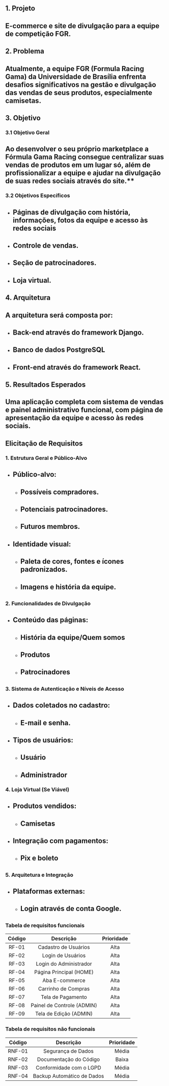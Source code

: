 
## **1\. Projeto**

## E-commerce e site de divulgação para a equipe de competição FGR.

## **2\. Problema**

## Atualmente, a equipe FGR (Formula Racing Gama) da Universidade de Brasília enfrenta desafios significativos na gestão e divulgação das vendas de seus produtos, especialmente camisetas.

## **3\. Objetivo**

### **3.1 Objetivo Geral**

## Ao desenvolver o seu próprio marketplace a Fórmula Gama Racing consegue centralizar suas vendas de produtos em um lugar só, além de profissionalizar a equipe e ajudar na divulgação de suas redes sociais através do site.**

### **3.2 Objetivos Específicos**

* ## Páginas de divulgação com história, informações, fotos da equipe e acesso às redes sociais

* ## Controle de vendas.

* ## Seção de patrocinadores.

* ## Loja virtual.

## 

## **4\. Arquitetura**

## A arquitetura será composta por:

* ## Back-end através do framework Django.

* ## Banco de dados PostgreSQL

* ## Front-end através do framework React.

## 

## **5\. Resultados Esperados**

## Uma aplicação completa com sistema de vendas e painel administrativo funcional, com página de apresentação da equipe e acesso às redes sociais.

## 

## **Elicitação de Requisitos**

### **1\. Estrutura Geral e Público-Alvo**

* ## Público-alvo:

  * ## Possíveis compradores.

  * ## Potenciais patrocinadores.

  * ## Futuros membros.

* ## Identidade visual:

  * ## Paleta de cores, fontes e ícones padronizados.

  * ## Imagens e história da equipe.

## 

### **2\. Funcionalidades de Divulgação**

* ## Conteúdo das páginas:

  * ## História da equipe/Quem somos

  * ## Produtos

  * ## Patrocinadores

  ## 

## 

### **3\. Sistema de Autenticação e Níveis de Acesso**

* ## Dados coletados no cadastro:

  * ## E-mail e senha.

* ## Tipos de usuários:

  * ## Usuário

  * ## Administrador

### **4\. Loja Virtual (Se Viável)**

* ## Produtos vendidos:

  * ## Camisetas

* ## Integração com pagamentos:

  * ## Pix e boleto

## 

### **5\. Arquitetura e Integração**

* ## Plataformas externas:

  * ## Login através de conta Google.

##  

### Tabela de requisitos funcionais

| Código |         Descrição       | Prioridade |
| :--: | :------------------------------------: | :--------: |
| RF-01 | 	Cadastro de Usuários                | Alta |
| RF-02 | 	Login de Usuários                | Alta |
| RF-03 | 	Login do Administrador               | Alta |
| RF-04 | 	Página Principal (HOME)               | Alta |
| RF-05 | 	Aba E-commerce               | Alta |
| RF-06 | 	Carrinho de Compras               | Alta |
| RF-07 | 	Tela de Pagamento               | Alta |
| RF-08 | 	Painel de Controle (ADMIN)               | Alta |
| RF-09 | 	Tela de Edição (ADMIN)              | Alta |

### Tabela de requisitos não funcionais

| Código |         Descrição       | Prioridade |
| :--: | :------------------------------------: | :--------: |
| RNF-01 | 	Segurança de Dados                | Média |
| RNF-02 | 	Documentação do Código                | Baixa |
| RNF-03 | 	Conformidade com o LGPD               | Média |
| RNF-04 | 	Backup Automático de Dados              | Média |




